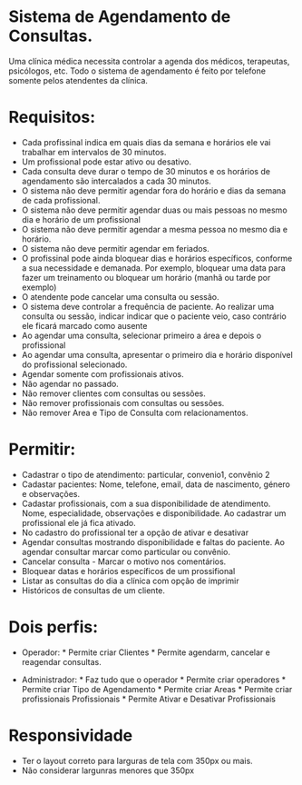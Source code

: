 # Sistema de Agendamento de Consultas.

Uma clínica médica necessita controlar a agenda dos médicos, terapeutas, psicólogos, etc.
Todo o sistema de agendamento é feito por telefone somente pelos atendentes da clínica.



# Requisitos:
  - Cada profissinal indica em quais dias da semana e horários ele vai trabalhar em intervalos de 30 minutos.
  - Um profissional pode estar ativo ou desativo. 
  - Cada consulta deve durar o tempo de 30 minutos e os horários de agendamento são intercalados a cada 30 minutos.
  - O sistema não deve permitir agendar fora do horário e dias da semana de cada profissional.
  - O sistema não deve permitir agendar duas ou mais pessoas no mesmo dia e horário de um profissional
  - O sistema não deve permitir agendar a mesma pessoa no mesmo dia e horário.
  - O sistema não deve permitir agendar em feriados.
  - O profissinal pode ainda bloquear dias e horários específicos, conforme a sua necessidade e demanada. Por exemplo, bloquear uma data para fazer um treinamento ou bloquear um horário (manhã ou tarde por exemplo)
  - O atendente pode cancelar uma consulta ou sessão.
  - O sistema deve controlar a frequência de paciente. Ao realizar uma consulta ou sessão, indicar indicar que o paciente veio, caso contrário ele ficará marcado como ausente
  - Ao agendar uma consulta, selecionar primeiro a área e depois o profissional
  - Ao agendar uma consulta, apresentar o primeiro dia e horário disponível do profissional selecionado.
  - Agendar somente com profissionais ativos.
  - Não agendar no passado.
  - Não remover clientes com consultas ou sessões.
  - Não remover profissionais com consultas ou sessões.
  - Não remover Area e Tipo de Consulta com relacionamentos.

  
# Permitir:
  - Cadastrar o tipo de atendimento: particular, convenio1, convênio 2
  - Cadastar pacientes: Nome, telefone, email, data de nascimento, género e observações.
  - Cadastar profissionais, com a sua disponibilidade de atendimento. Nome, especialidade, observações e disponibilidade. Ao cadastrar um profissional ele já fica ativado.
  - No cadastro do profissional ter a opção de ativar e desativar
  - Agendar consultas mostrando disponibilidade e faltas do paciente. 
        Ao agendar consultar marcar como particular ou convênio.
  - Cancelar consulta - Marcar o motivo nos comentários.
  - Bloquear datas e horários específicos de um prossifional
  - Listar as consultas do dia a clínica com opção de imprimir
  - Históricos de consultas de um cliente.
  
  

# Dois perfis:
   - Operador: 
    * Permite criar Clientes
    * Permite agendarm, cancelar e reagendar consultas.

   - Administrador: 
    * Faz tudo que o operador
    * Permite criar operadores
    * Permite criar Tipo de Agendamento
    * Permite criar Areas
    * Permite criar profissionais Profissionais
    * Permite Ativar e Desativar Profissionais
    
# Responsividade
  - Ter o layout correto para larguras de tela com 350px ou mais.
  - Não considerar largunras menores que 350px


